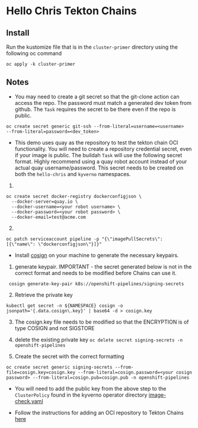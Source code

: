 # Hello Chris Tekton Chains

## Install
Run the kustomize file that is in the `cluster-primer` directory using the following oc command
```
oc apply -k cluster-primer
```

## Notes
* You may need to create a git secret so that the git-clone action can access the repo. The password must match a generated dev token from github. The `Task` requires the secret to be there even if the repo is public.
```
oc create secret generic git-ssh --from-literal=username=<username>
--from-literal=password=<dev_token>
```

* This demo uses quay as the repository to test the tekton chain OCI functionality. You will need to create a repository credential secret, even if your image is public. The buildah `Task` will use the following secret format. Highly recommend using a quay robot account instead of your actual quay username/password. This secret needs to be created on both the `hello-chris` and `kyverno` namespaces.

1)
```
oc create secret docker-registry dockerconfigjson \
  --docker-server=quay.io \
  --docker-username=<your robot username> \
  --docker-password=<your robot password> \
  --docker-email=test@acme.com 
  ```

2)
```
oc patch serviceaccount pipeline -p "{\"imagePullSecrets\": [{\"name\": \"dockerconfigjson\"}]}"
```

* Install [cosign](https://docs.sigstore.dev/cosign/installation/) on your machine to generate the necessary keypairs.

1) generate keypair. IMPORTANT - the secret generated below is not in the correct format and needs to be modified before Chains can use it.

```
 cosign generate-key-pair k8s://openshift-pipelines/signing-secrets
```

2) Retrieve the private key

```
kubectl get secret -n ${NAMESPACE} cosign -o jsonpath='{.data.cosign\.key}' | base64 -d > cosign.key
```

3) The cosign.key file needs to be modified so that the ENCRYPTION is of type COSIGN and not SIGSTORE

4) delete the existing private key `oc delete secret signing-secrets -n openshift-pipelines`

5) Create the secret with the correct formatting
```
oc create secret generic signing-secrets --from-file=cosign.key=cosign.key --from-literal=cosign.password=<your cosign password> --from-literal=cosign.pub=cosign.pub -n openshift-pipelines
```

* You will need to add the public key from the above step to the `ClusterPolicy` found in the kyverno operator directory [image-check.yaml](/k8s/operators/kyverno/base/image-check.yaml)

* Follow the instructions for adding an OCI repository to Tekton Chains
[here](https://docs.openshift.com/container-platform/4.10/cicd/pipelines/using-tekton-chains-for-openshift-pipelines-supply-chain-security.html#creating-and-verifying-task-run-signatures-without-any-additional-authentication_using-tekton-chains-for-openshift-pipelines-supply-chain-security)